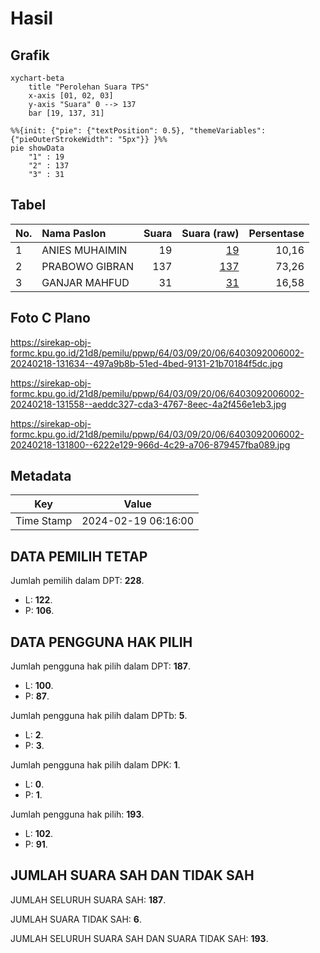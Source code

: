 # Hasil

## Grafik

```mermaid
xychart-beta
    title "Perolehan Suara TPS"
    x-axis [01, 02, 03]
    y-axis "Suara" 0 --> 137
    bar [19, 137, 31]
```

```mermaid
%%{init: {"pie": {"textPosition": 0.5}, "themeVariables": {"pieOuterStrokeWidth": "5px"}} }%%
pie showData
    "1" : 19
    "2" : 137
    "3" : 31
```

## Tabel

| No. | Nama Paslon    | Suara | Suara (raw) | Persentase |
|:--- |:-------------- | -----:| -----------:| ----------:|
| 1   | ANIES MUHAIMIN | 19    | [19][p-1]   | 10,16      |
| 2   | PRABOWO GIBRAN | 137   | [137][p-2]  | 73,26      |
| 3   | GANJAR MAHFUD  | 31    | [31][p-3]   | 16,58      |


[p-1]: https://github.com/gigit-pemilu/pemilu-2024-64-kalimantan-timur/blob/main/pilpres/hitung-suara/sub/64-kalimantan-timur/sub/03-berau/sub/09-teluk-bayur/sub/2006-labanan-makarti/sub/002-tps/sub/paslon-1.txt
[p-2]: https://github.com/gigit-pemilu/pemilu-2024-64-kalimantan-timur/blob/main/pilpres/hitung-suara/sub/64-kalimantan-timur/sub/03-berau/sub/09-teluk-bayur/sub/2006-labanan-makarti/sub/002-tps/sub/paslon-2.txt
[p-3]: https://github.com/gigit-pemilu/pemilu-2024-64-kalimantan-timur/blob/main/pilpres/hitung-suara/sub/64-kalimantan-timur/sub/03-berau/sub/09-teluk-bayur/sub/2006-labanan-makarti/sub/002-tps/sub/paslon-3.txt

## Foto C Plano

https://sirekap-obj-formc.kpu.go.id/21d8/pemilu/ppwp/64/03/09/20/06/6403092006002-20240218-131634--497a9b8b-51ed-4bed-9131-21b70184f5dc.jpg

https://sirekap-obj-formc.kpu.go.id/21d8/pemilu/ppwp/64/03/09/20/06/6403092006002-20240218-131558--aeddc327-cda3-4767-8eec-4a2f456e1eb3.jpg

https://sirekap-obj-formc.kpu.go.id/21d8/pemilu/ppwp/64/03/09/20/06/6403092006002-20240218-131800--6222e129-966d-4c29-a706-879457fba089.jpg


## Metadata

| Key        | Value               |
| ---------- | ------------------- |
| Time Stamp | 2024-02-19 06:16:00 |


## DATA PEMILIH TETAP

Jumlah pemilih dalam DPT: **228**.
 * L: **122**.
 * P: **106**.

## DATA PENGGUNA HAK PILIH

Jumlah pengguna hak pilih dalam DPT: **187**.
 * L: **100**.
 * P: **87**.

Jumlah pengguna hak pilih dalam DPTb: **5**.
 * L: **2**.
 * P: **3**.

Jumlah pengguna hak pilih dalam DPK: **1**.
 * L: **0**.
 * P: **1**.

Jumlah pengguna hak pilih: **193**.
 * L: **102**.
 * P: **91**.

## JUMLAH SUARA SAH DAN TIDAK SAH

JUMLAH SELURUH SUARA SAH: **187**.

JUMLAH SUARA TIDAK SAH: **6**.

JUMLAH SELURUH SUARA SAH DAN SUARA TIDAK SAH: **193**.



